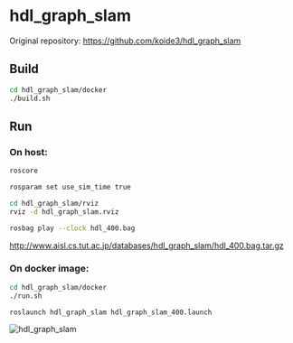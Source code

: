 # hdl_graph_slam

Original repository: https://github.com/koide3/hdl_graph_slam


## Build
```bash
cd hdl_graph_slam/docker
./build.sh
```

## Run

### On host:
```bash
roscore
```

```bash
rosparam set use_sim_time true

cd hdl_graph_slam/rviz
rviz -d hdl_graph_slam.rviz
```

```bash
rosbag play --clock hdl_400.bag
```
http://www.aisl.cs.tut.ac.jp/databases/hdl_graph_slam/hdl_400.bag.tar.gz

### On docker image:
```bash
cd hdl_graph_slam/docker
./run.sh

roslaunch hdl_graph_slam hdl_graph_slam_400.launch
```


![hdl_graph_slam](https://user-images.githubusercontent.com/31344317/98347836-4fed5a00-205b-11eb-931c-158f6cd056bf.gif)
